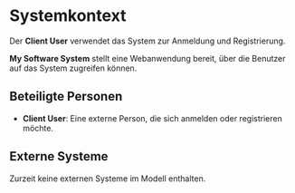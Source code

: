 # Systemkontext

Der **Client User** verwendet das System zur Anmeldung und Registrierung.

**My Software System** stellt eine Webanwendung bereit, über die Benutzer auf das System zugreifen können.

## Beteiligte Personen

- **Client User**: Eine externe Person, die sich anmelden oder registrieren möchte.

## Externe Systeme

Zurzeit keine externen Systeme im Modell enthalten.
